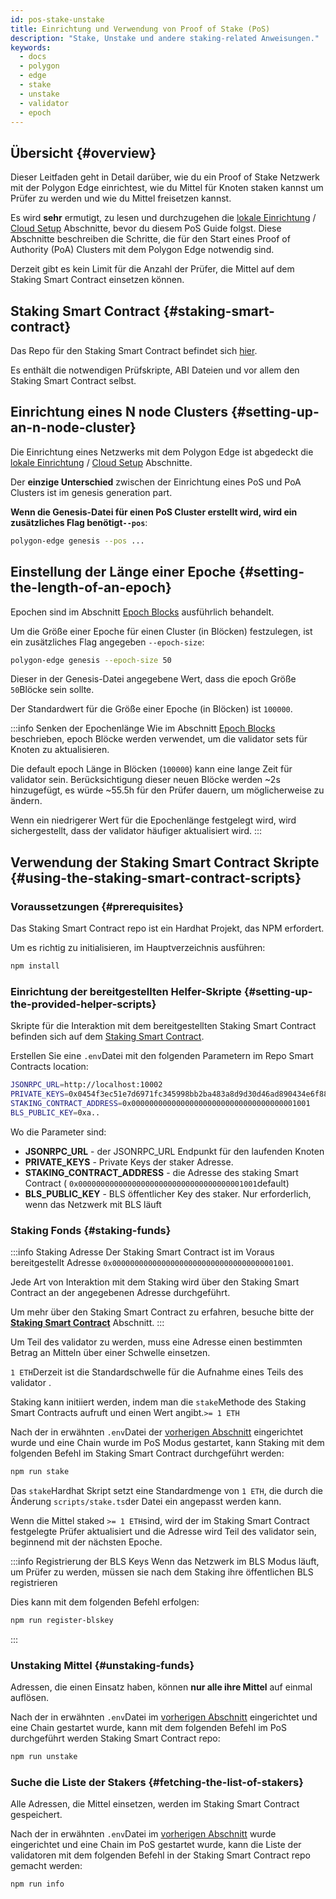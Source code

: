 ```yaml
---
id: pos-stake-unstake
title: Einrichtung und Verwendung von Proof of Stake (PoS)
description: "Stake, Unstake und andere staking-related Anweisungen."
keywords:
  - docs
  - polygon
  - edge
  - stake
  - unstake
  - validator
  - epoch
---
```


## Übersicht {#overview}

Dieser Leitfaden geht in Detail darüber, wie du ein Proof of Stake Netzwerk mit der Polygon Edge einrichtest, wie du Mittel für Knoten staken kannst um Prüfer zu werden und wie du Mittel freisetzen kannst.

Es wird **sehr** ermutigt, zu lesen und durchzugehen die [lokale Einrichtung](/docs/edge/get-started/set-up-ibft-locally) / [Cloud Setup](/docs/edge/get-started/set-up-ibft-on-the-cloud) Abschnitte, bevor du diesem PoS Guide folgst. Diese Abschnitte beschreiben die Schritte, die für den Start eines Proof of Authority (PoA) Clusters mit dem Polygon Edge notwendig sind.

Derzeit gibt es kein Limit für die Anzahl der Prüfer, die Mittel auf dem Staking Smart Contract einsetzen können.

## Staking Smart Contract {#staking-smart-contract}

Das Repo für den Staking Smart Contract befindet sich [hier](https://github.com/0xPolygon/staking-contracts).

Es enthält die notwendigen Prüfskripte, ABI Dateien und vor allem den Staking Smart Contract selbst.

## Einrichtung eines N node Clusters {#setting-up-an-n-node-cluster}

Die Einrichtung eines Netzwerks mit dem Polygon Edge ist abgedeckt die [lokale Einrichtung](/docs/edge/get-started/set-up-ibft-locally) / [Cloud Setup](/docs/edge/get-started/set-up-ibft-on-the-cloud) Abschnitte.

Der **einzige Unterschied** zwischen der Einrichtung eines PoS und PoA Clusters ist im genesis generation part.

**Wenn die Genesis-Datei für einen PoS Cluster erstellt wird, wird ein zusätzliches Flag benötigt`--pos`**:

```bash
polygon-edge genesis --pos ...
```

## Einstellung der Länge einer Epoche {#setting-the-length-of-an-epoch}

Epochen sind im Abschnitt [Epoch Blocks](/docs/edge/consensus/pos-concepts#epoch-blocks) ausführlich behandelt.

Um die Größe einer Epoche für einen Cluster (in Blöcken) festzulegen, ist ein zusätzliches Flag angegeben `--epoch-size`:

```bash
polygon-edge genesis --epoch-size 50
```

Dieser in der Genesis-Datei angegebene Wert, dass die epoch Größe  `50`Blöcke sein sollte.

Der Standardwert für die Größe einer Epoche (in Blöcken) ist `100000`.

:::info Senken der Epochenlänge
Wie im Abschnitt [Epoch Blocks](/docs/edge/consensus/pos-concepts#epoch-blocks) beschrieben, epoch Blöcke werden verwendet, um die validator sets für Knoten zu aktualisieren.

Die default epoch Länge in Blöcken (`100000`) kann eine lange Zeit für validator sein. Berücksichtigung dieser neuen Blöcke werden ~2s hinzugefügt, es würde ~55.5h für den Prüfer dauern, um möglicherweise zu ändern.

Wenn ein niedrigerer Wert für die Epochenlänge festgelegt wird, wird sichergestellt, dass der validator häufiger aktualisiert wird.
:::

## Verwendung der Staking Smart Contract Skripte {#using-the-staking-smart-contract-scripts}

### Voraussetzungen {#prerequisites}

Das Staking Smart Contract repo ist ein Hardhat Projekt, das NPM erfordert.

Um es richtig zu initialisieren, im Hauptverzeichnis ausführen:

```bash
npm install
````

### Einrichtung der bereitgestellten Helfer-Skripte {#setting-up-the-provided-helper-scripts}

Skripte für die Interaktion mit dem bereitgestellten Staking Smart Contract befinden sich auf dem [Staking Smart Contract](https://github.com/0xPolygon/staking-contracts).

Erstellen Sie eine  `.env`Datei mit den folgenden Parametern im Repo Smart Contracts location:

```bash
JSONRPC_URL=http://localhost:10002
PRIVATE_KEYS=0x0454f3ec51e7d6971fc345998bb2ba483a8d9d30d46ad890434e6f88ecb97544
STAKING_CONTRACT_ADDRESS=0x0000000000000000000000000000000000001001
BLS_PUBLIC_KEY=0xa..
```

Wo die Parameter sind:

* **JSONRPC_URL** - der JSONRPC_URL Endpunkt für den laufenden Knoten
* **PRIVATE_KEYS** - Private Keys der staker Adresse.
* **STAKING_CONTRACT_ADDRESS** - die Adresse des staking Smart Contract ( `0x0000000000000000000000000000000000001001`default)
* **BLS_PUBLIC_KEY** - BLS öffentlicher Key des staker. Nur erforderlich, wenn das Netzwerk mit BLS läuft

### Staking Fonds {#staking-funds}

:::info Staking Adresse
Der Staking Smart Contract ist im Voraus bereitgestellt Adresse `0x0000000000000000000000000000000000001001`.

Jede Art von Interaktion mit dem Staking wird über den Staking Smart Contract an der angegebenen Adresse durchgeführt.

Um mehr über den Staking Smart Contract zu erfahren, besuche bitte der **[Staking Smart Contract](/docs/edge/consensus/pos-concepts#contract-pre-deployment)** Abschnitt.
:::

Um Teil des validator zu werden, muss eine Adresse einen bestimmten Betrag an Mitteln über einer Schwelle einsetzen.

`1 ETH`Derzeit ist die Standardschwelle für die Aufnahme eines Teils des validator .

Staking kann initiiert werden, indem man die `stake`Methode des Staking Smart Contracts aufruft und einen Wert angibt.`>= 1 ETH`

Nach der in erwähnten  `.env`Datei der [vorherigen Abschnitt](/docs/edge/consensus/pos-stake-unstake#setting-up-the-provided-helper-scripts) eingerichtet wurde und eine Chain wurde im PoS Modus gestartet, kann Staking mit dem folgenden Befehl im Staking Smart Contract durchgeführt werden:

```bash
npm run stake
```

Das `stake`Hardhat Skript setzt eine Standardmenge von `1 ETH`, die durch die Änderung `scripts/stake.ts`der Datei ein angepasst werden kann.

Wenn die Mittel staked `>= 1 ETH`sind, wird der im Staking Smart Contract festgelegte Prüfer aktualisiert und die Adresse wird Teil des validator sein, beginnend mit der nächsten Epoche.

:::info Registrierung der BLS Keys
Wenn das Netzwerk im BLS Modus läuft, um Prüfer zu werden, müssen sie nach dem Staking ihre öffentlichen BLS registrieren

Dies kann mit dem folgenden Befehl erfolgen:

```bash
npm run register-blskey
```
:::

### Unstaking Mittel {#unstaking-funds}

Adressen, die einen Einsatz haben, können **nur alle ihre Mittel** auf einmal auflösen.

Nach der in erwähnten  `.env`Datei im [vorherigen Abschnitt](/docs/edge/consensus/pos-stake-unstake#setting-up-the-provided-helper-scripts) eingerichtet und eine Chain gestartet wurde, kann mit dem folgenden Befehl im PoS durchgeführt werden Staking Smart Contract repo:

```bash
npm run unstake
```

### Suche die Liste der Stakers {#fetching-the-list-of-stakers}

Alle Adressen, die Mittel einsetzen, werden im Staking Smart Contract gespeichert.

Nach der in erwähnten  `.env`Datei im [vorherigen Abschnitt](/docs/edge/consensus/pos-stake-unstake#setting-up-the-provided-helper-scripts) wurde eingerichtet und eine Chain im PoS gestartet wurde, kann die Liste der validatoren mit dem folgenden Befehl in der Staking Smart Contract repo gemacht werden:

```bash
npm run info
```
